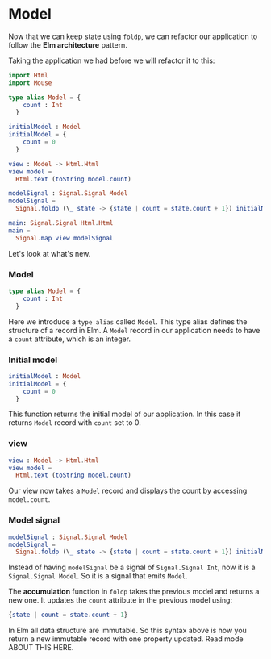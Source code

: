 # Model

Now that we can keep state using `foldp`, we can refactor our application to follow the __Elm architecture__ pattern.

Taking the application we had before we will refactor it to this:

```elm
import Html
import Mouse

type alias Model = {
    count : Int
  }

initialModel : Model
initialModel = {
    count = 0
  }

view : Model -> Html.Html
view model =
  Html.text (toString model.count)

modelSignal : Signal.Signal Model
modelSignal =
  Signal.foldp (\_ state -> {state | count = state.count + 1}) initialModel Mouse.clicks

main: Signal.Signal Html.Html
main =
  Signal.map view modelSignal

```

Let's look at what's new.

### Model

```elm
type alias Model = {
    count : Int
  }
```

Here we introduce a `type alias` called `Model`. This type alias defines the structure of a record in Elm. A `Model` record in our application needs to have a `count` attribute, which is an integer.

### Initial model

```elm
initialModel : Model
initialModel = {
    count = 0
  }
```

This function returns the initial model of our application. In this case it returns `Model` record with `count` set to 0.

### view

```elm
view : Model -> Html.Html
view model =
  Html.text (toString model.count)
```

Our view now takes a `Model` record and displays the count by accessing `model.count`.

### Model signal

```elm
modelSignal : Signal.Signal Model
modelSignal =
  Signal.foldp (\_ state -> {state | count = state.count + 1}) initialModel Mouse.clicks
```

Instead of having `modelSignal` be a signal of `Signal.Signal Int`, now it is a `Signal.Signal Model`. So it is a signal that emits `Model`.

The __accumulation__ function in `foldp` takes the previous model and returns a new one. It updates the `count` attribute in the previous model using:

```elm
{state | count = state.count + 1}
```

In Elm all data structure are immutable. So this syntax above is how you return a new immutable record with one property updated. Read mode ABOUT THIS HERE.

